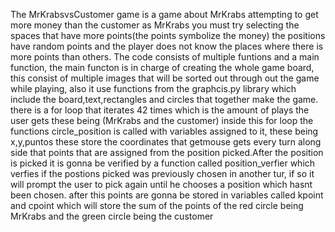The MrKrabsvsCustomer game is a game about MrKrabs attempting to get more money than the customer as MrKrabs you must try selecting the spaces that have more points(the points symbolize the money) the positions have random points and the player does not know the places where there is more points than others. 
The code consists of multiple funtions and a main function, the main functon is in charge of creating the whole game board, this consist of multiple images that will be sorted out through out the game while playing, also it use functions from the graphcis.py library which include the board,text,rectangles and circles that together make the game. there is a for loop that iterates 42 times which is the amount of plays the user gets these being (MrKrabs and the customer) inside this for loop the functions circle_position is called with variables assigned to it, these being x,y,puntos these store the coordinates that getmouse gets every turn along side that points that are assigned from the position picked.After the position is picked it is gonna be verified by a function called position_verfier which verfies if the postions picked was previously chosen in another tur, if so it will prompt the user to pick again until he chooses a position which hasnt been chosen. after this points are gonna be stored in variables called kpoint and cpoint which will store the sum of the points of the red circle being MrKrabs and the green circle being the customer
